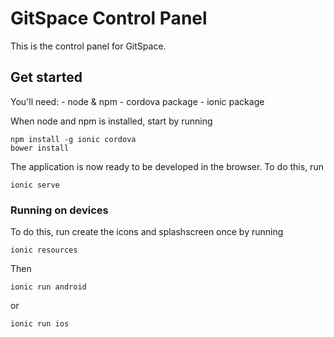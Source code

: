 # GitSpace Control Panel
This is the control panel for GitSpace.

## Get started
You'll need:
	- node & npm
	- cordova package 
	- ionic package

When node and npm is installed, start by running
```
npm install -g ionic cordova
bower install

```

The application is now ready to be developed in the browser.
To do this, run
```
ionic serve

```

### Running on devices
To do this, run create the icons and splashscreen once by running
```
ionic resources

```
Then
```
ionic run android

```
or
```
ionic run ios

```